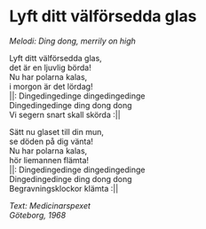 # Lyft ditt välförsedda glas
*Melodi: Ding dong, merrily on high*

Lyft ditt välförsedda glas,  
det är en ljuvlig börda!  
Nu har polarna kalas,  
i morgon är det lördag!  
||: Dingedingedinge dingedingedinge  
Dingedingedinge ding dong dong  
Vi segern snart skall skörda :||  

Sätt nu glaset till din mun,  
se döden på dig vänta!  
Nu har polarna kalas,  
hör liemannen flämta!  
||: Dingedingedinge dingedingedinge  
Dingedingedinge ding dong dong  
Begravningsklockor klämta :||  

*Text: Medicinarspexet  
Göteborg, 1968*  